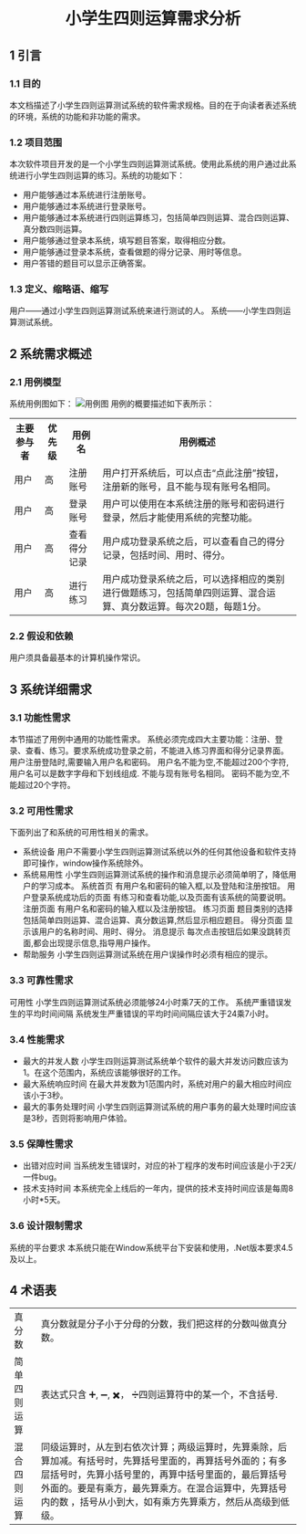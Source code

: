 <h1> <center>小学生四则运算需求分析</center></h1>
<h2>1 引言</h2>
<h3>1.1 目的</h3>
本文档描述了小学生四则运算测试系统的软件需求规格。目的在于向读者表述系统的环境，系统的功能和非功能的需求。
<h3>1.2 项目范围</h3>
本次软件项目开发的是一个小学生四则运算测试系统。使用此系统的用户通过此系统进行小学生四则运算的练习。系统的功能如下：
<ul>
<li>用户能够通过本系统进行注册账号。</li>
<li>用户能够通过本系统进行登录账号。</li>
<li>用户能够通过本系统进行四则运算练习，包括简单四则运算、混合四则运算、真分数四则运算。</li>
<li>用户能够通过登录本系统，填写题目答案，取得相应分数。</li>
<li>用户能够通过登录本系统，查看做题的得分记录、用时等信息。</li>
<li>用户答错的题目可以显示正确答案。</li>
</ul>
<h3>1.3 定义、缩略语、缩写</h3>
用户——通过小学生四则运算测试系统来进行测试的人。   
系统——小学生四则运算测试系统。
<h2>2 系统需求概述</h2>
<h3>2.1 用例模型</h3>
系统用例图如下：       
<img src=“yonglitu.png”  alt="用例图"／>         
用例的概要描述如下表所示：
<table>
  <tr>
    <th>主要参与者</th>
    <th>优先级</th>
    <th>用例名</th>
    <th>用例概述</th>
  </tr>
  <tr>
    <td>用户</td>
    <td>高</td>
    <td>注册账号</td>
    <td>用户打开系统后，可以点击“点此注册”按钮，注册新的账号，且不能与现有账号名相同。</td>
  </tr>
  <tr>
    <td>用户</td>
    <td>高</td>
    <td>登录账号</td>
    <td>用户可以使用在本系统注册的账号和密码进行登录，然后才能使用系统的完整功能。</td>
  </tr>
  <tr>
    <td>用户</td>
    <td>高</td>
    <td>查看得分记录</td>
    <td>用户成功登录系统之后，可以查看自己的得分记录，包括时间、用时、得分。</td>
  </tr>
  <tr>
    <td>用户</td>
    <td>高</td>
    <td>进行练习</td>
    <td>用户成功登录系统之后，可以选择相应的类别进行做题练习，包括简单四则运算、混合运算、真分数运算。每次20题，每题1分。</td>
  </tr>
</table>
<h3>2.2 假设和依赖</h3>
用户须具备最基本的计算机操作常识。
<h2>3 系统详细需求</h2>
<h3>3.1 功能性需求</h3>
本节描述了用例中通用的功能性需求。    
系统必须完成四大主要功能：注册、登录、查看、练习。要求系统成功登录之前，不能进入练习界面和得分记录界面。            
用户注册登陆时,需要输入用户名和密码。     
用户名不能为空,不能超过200个字符,用户名可以是数字字母和下划线组成. 不能与现有账号名相同。     
密码不能为空,不能超过20个字符。     
<h3>3.2 可用性需求</h3>
下面列出了和系统的可用性相关的需求。    
<ul>
<li>
系统设备     
用户不需要小学生四则运算测试系统以外的任何其他设备和软件支持即可操作，window操作系统除外。
</li>
<li>
系统易用性    
小学生四则运算测试系统的操作和消息提示必须简单明了，降低用户的学习成本。    
系统首页 有用户名和密码的输入框,以及登陆和注册按钮。          
用户登录系统成功后的页面 有练习和查看功能,以及页面有该系统的简要说明。         
注册页面 有用户名和密码的输入框以及注册按钮。          
练习页面 题目类别的选择包括简单四则运算、混合运算、真分数运算,然后显示相应题目。          
得分页面 显示该用户的名称时间、用时、得分。             
消息提示 每次点击按钮后如果没跳转页面,都会出现提示信息,指导用户操作。        
</li>
<li>
帮助服务    
小学生四则运算测试系统在用户误操作时必须有相应的提示。
</li>
</ul>
<h3>3.3 可靠性需求</h3>
可用性    
小学生四则运算测试系统必须能够24小时乘7天的工作。     
系统严重错误发生的平均时间间隔    
系统发生严重错误的平均时间间隔应该大于24乘7小时。
<h3>3.4 性能需求</h3>
<ul>
<li>
最大的并发人数    
小学生四则运算测试系统单个软件的最大并发访问数应该为1。在这个范围内，系统应该能够很好的工作。
</li>
<li>
最大系统响应时间    
在最大并发数为1范围内时，系统对用户的最大相应时间应该小于3秒。
</li>
<li>
最大的事务处理时间    
小学生四则运算测试系统的用户事务的最大处理时间应该是3秒，否则将影响用户体验。
</li>
</ul>
<h3>3.5 保障性需求</h3>
<ul>
<li>
  出错对应时间    
  当系统发生错误时，对应的补丁程序的发布时间应该是小于2天/一件bug。
</li>
<li>
  技术支持时间     
  本系统完全上线后的一年内，提供的技术支持时间应该是每周8小时*5天。
</li>
</ul>
<h3>3.6 设计限制需求</h3>
系统的平台要求     
本系统只能在Window系统平台下安装和使用，.Net版本要求4.5及以上。
<h2>4 术语表</h2>
<table>
  <tr>
    <td>
      真分数
    </td>
    <td>
      真分数就是分子小于分母的分数，我们把这样的分数叫做真分数。
    </td>
  </tr>
  <tr>
    <td>
      简单四则运算
    </td>
    <td>
      表达式只含 ➕, ➖, ✖️， ➗四则运算符中的某一个，不含括号.
    </td>
  </tr>
  <tr>
    <td>
      混合四则运算
    </td>
    <td>
      同级运算时，从左到右依次计算；两级运算时，先算乘除，后算加减。有括号时，先算括号里面的，再算括号外面的；有多层括号时，先算小括号里的，再算中括号里面的，最后算括号外面的。要是有乘方，最先算乘方。在混合运算中，先算括号内的数 ，括号从小到大，如有乘方先算乘方，然后从高级到低级。
    </td>
  </tr>
</table>


